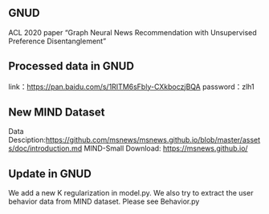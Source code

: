 ## GNUD
ACL 2020 paper “Graph Neural News Recommendation with Unsupervised Preference Disentanglement”

## Processed data in GNUD
link：https://pan.baidu.com/s/1RITM6sFbly-CXkboczjBQA 
password：zlh1

## New MIND Dataset
Data Desciption:https://github.com/msnews/msnews.github.io/blob/master/assets/doc/introduction.md 
MIND-Small Download: https://msnews.github.io/

## Update in GNUD
We add a new K regularization in model.py.
We also try to extract the user behavior data from MIND dataset. Please see Behavior.py
